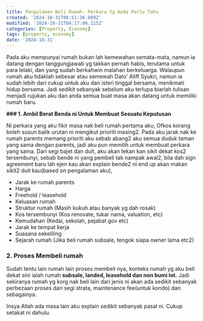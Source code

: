 ```yaml
---
title: Pengalaman Beli Rumah- Perkara Yg Anda Perlu Tahu
created: '2024-10-31T06:51:36.809Z'
modified: '2024-10-31T04:17:06.115Z'
categories: [Property, Economy]
tags: [property, economy]
date: '2024-10-31'
---
```


Pada aku mempunyai rumah bukan lah kemewahan semata-mata, namun ia datang dengan tanggungjawab yg takkan pernah habis, terutama untuk para lelaki, dan yang sudah berkahwin malahan berkeluarga. Walaupun rumah aku tidaklah sebesar atau semewah Dato' Aliff Syukri, namun ia sudah lebih dari cukup untuk aku dan isteri tinggal bersama, menikmati hidup bersama. Jadi sedikit sebanyak sebelum aku terlupa biarlah tulisan menjadi rujukan aku dan anda semua buat masa akan datang untuk memiliki rumah baru.

**### 1. Ambil Berat Benda ni Untuk Membuat Sesuatu Keputusan**

Ni perkara yang aku fikir masa nak beli rumah pertama aku, Ofkos korang boleh susun balik urutan ni mengikut prioriti masing2. Pada aku jarak nak ke rumah parents memang prioriti aku sebab abang2 aku semua duduk taman yang sama dengan parents, jadi aku pun memilih untuk membuat perkara yang sama. Dari segi bajet dan duit, aku akan tekan kan sikit dekat kos2 tersembunyi, sebab bende ni yang pembeli tak nampak awal2, bila dah sign agreement baru lah ejen kau akan explain bende2 ni end up akan makan sikit2 duit kau(based on pengalaman aku),

- Jarak ke rumah parents
- Harga
- Freehold / leasehold
- Keluasan rumah
- Struktur rumah (Masih kukuh atau banyak yg dah rosak)
- Kos tersembunyi (Kos renovate, tukar nama, valuation, etc)
- Kemudahan (Kedai, sekolah, pejabat gov etc)
- Jarak ke tempat kerja
- Suasana sekeliling
- Sejarah rumah (Jika beli rumah subsale, tengok siapa owner lama etc2)

### 2. Proses Membeli rumah

Sudah tentu lain rumah lain proses membeli nya, konteks rumah yg aku beli dekat sini ialah rumah **subsale, landed, leasehold dan non bumi lot.** Jadi sekiranya rumah yg korg nak beli lain dari jenis ni akan ada sedikit sebanyak perbezaan proses dari segi strata, maintenance fee(untuk kondo) dan sebagainya.

Insya Allah ada masa lain aku explain sedikit sebanyak pasal ni. Cukup setakat ni dahulu.

